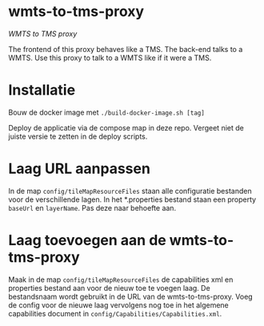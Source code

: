 # wmts-to-tms-proxy
*WMTS to TMS proxy*

The frontend of this proxy behaves like a TMS. The back-end talks to a WMTS. Use this proxy to talk to a WMTS like if it were a TMS.

# Installatie
Bouw de docker image met `./build-docker-image.sh [tag]`

Deploy de applicatie via de compose map in deze repo. Vergeet niet de juiste versie te zetten in de deploy scripts.

# Laag URL aanpassen
In de map `config/tileMapResourceFiles` staan alle configuratie bestanden voor de verschillende lagen.
In het *.properties bestand staan een property `baseUrl` en `layerName`. Pas deze naar behoefte aan.

# Laag toevoegen aan de wmts-to-tms-proxy
Maak in de map `config/tileMapResourceFiles` de capabilities xml en properties bestand aan voor de nieuw toe te voegen
laag. De bestandsnaam wordt gebruikt in de URL van de wmts-to-tms-proxy. Voeg de config voor de nieuwe laag vervolgens
nog toe in het algemene capabilities document in `config/Capabilities/Capabilities.xml`.
